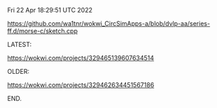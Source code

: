 Fri 22 Apr 18:29:51 UTC 2022

https://github.com/wa1tnr/wokwi_CircSimApps-a/blob/dvlp-aa/series-ff.d/morse-c/sketch.cpp

LATEST:

  https://wokwi.com/projects/329465139607634514

OLDER:

  https://wokwi.com/projects/329462634451567186


END.
